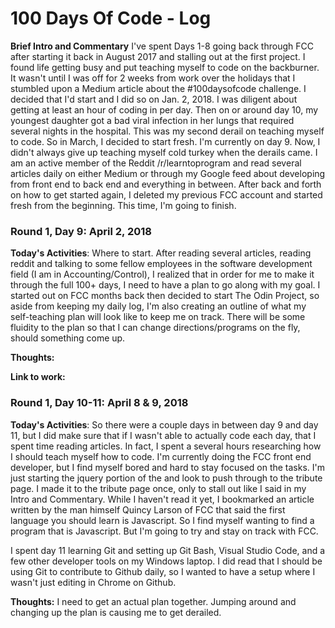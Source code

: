 # 100 Days Of Code - Log

**Brief Intro and Commentary** I've spent Days 1-8 going back through FCC after starting it back in August 2017 and stalling out at the
first project. I found life getting busy and put teaching myself to code on the backburner. It wasn't until I was off for 2 weeks from work
over the holidays that I stumbled upon a Medium article about the #100daysofcode challenge. I decided that I'd start and I did so on Jan.
2, 2018. I was diligent about getting at least an hour of coding in per day. Then on or around day 10, my youngest daughter got a bad viral
infection in her lungs that required several nights in the hospital. This was my second derail on teaching myself to code. So in March, I
decided to start fresh. I'm currently on day 9. Now, I didn't always give up teaching myself cold turkey when the derails came. I am an
active member of the Reddit /r/learntoprogram and read several articles daily on either Medium or through my Google feed about developing 
from front end to back end and everything in between. After back and forth on how to get started again, I deleted my previous FCC account
and started fresh from the beginning. This time, I'm going to finish. 

### Round 1, Day 9: April 2, 2018

**Today's Activities**: Where to start. After reading several articles, reading reddit and talking to some fellow employees in the 
software development field (I am in Accounting/Control), I realized that in order for me to make it through the full 100+ days, I need
to have a plan to go along with my goal. I started out on FCC months back then decided to start The Odin Project, so aside from keeping 
my daily log, I'm also creating an outline of what my self-teaching plan will look like to keep me on track. There will be some fluidity
to the plan so that I can change directions/programs on the fly, should something come up. 

**Thoughts:** 

**Link to work:**

### Round 1, Day 10-11: April 8 & 9, 2018

**Today's Activities**: So there were a couple days in between day 9 and day 11, but I did make sure that if I wasn't able to actually 
code each day, that I spent time reading articles. In fact, I spent a several hours researching how I should teach myself how to code.
I'm currently doing the FCC front end developer, but I find myself bored and hard to stay focused on the tasks. I'm just starting the
jquery portion of the and look to push through to the tribute page. I made it to the tribute page once, only to stall out like I said 
in my Intro and Commentary. While I haven't read it yet, I bookmarked an article written by the man himself Quincy Larson of FCC that 
said the first language you should learn is Javascript. So I find myself wanting to find a program that is Javascript. But I'm going 
to try and stay on track with FCC. 

I spent day 11 learning Git and setting up Git Bash, Visual Studio Code, and a few other developer tools on my Windows laptop. I did 
read that I should be using Git to contribute to Github daily, so I wanted to have a setup where I wasn't just editing in Chrome on 
Github. 

**Thoughts:** I need to get an actual plan together. Jumping around and changing up the plan is causing me to get derailed. 
